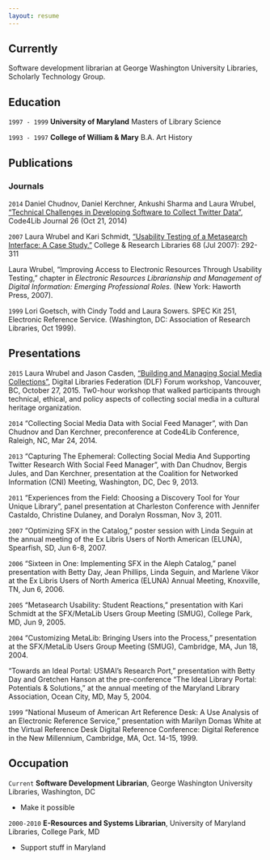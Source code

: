 ```yaml
---
layout: resume
---
```

## Currently

Software development librarian at George Washington University Libraries, Scholarly Technology Group. 

## Education

`1997 - 1999`
__University of Maryland__
Masters of Library Science  

`1993 - 1997`
__College of William & Mary__
B.A. Art History


## Publications

### Journals

`2014`
Daniel Chudnov, Daniel Kerchner, Ankushi Sharma and Laura Wrubel, [“Technical Challenges in Developing Software to Collect Twitter Data”](http://journal.code4lib.org/articles/10097), Code4Lib Journal 26 (Oct 21, 2014)

`2007`
Laura Wrubel and Kari Schmidt, [“Usability Testing of a Metasearch Interface: A Case Study,”](http://crl.acrl.org/content/68/4/292.full.pdf+html) College & Research Libraries 68 (Jul 2007): 292-311

Laura Wrubel, “Improving Access to Electronic Resources Through Usability Testing,” chapter in *Electronic Resources Librarianship and Management of Digital Information: Emerging Professional Roles.* (New York: Haworth Press, 2007). 

`1999`
Lori Goetsch, with Cindy Todd and Laura Sowers. SPEC Kit 251, Electronic Reference Service. (Washington, DC: Association of Research Libraries, Oct 1999).

## Presentations

`2015`
Laura Wrubel and Jason Casden, [“Building and Managing Social Media Collections”](http://www.slideshare.net/casden/building-and-managing-social-media-collections), Digital Libraries Federation (DLF) Forum workshop, Vancouver, BC, October 27, 2015. Tw0-hour workshop that walked participants through technical, ethical, and policy aspects of collecting social media in a cultural heritage organization. 

`2014`
“Collecting Social Media Data with Social Feed Manager”, with Dan Chudnov and Dan Kerchner, preconference at Code4Lib Conference, Raleigh, NC, Mar 24, 2014.

`2013`
“Capturing The Ephemeral: Collecting Social Media And Supporting Twitter Research With Social Feed Manager”, with Dan Chudnov, Bergis Jules, and Dan Kerchner, presentation at the Coalition for Networked Information (CNI) Meeting, Washington, DC, Dec 9, 2013.

`2011`
“Experiences from the Field: Choosing a Discovery Tool for Your Unique Library”, panel presentation at Charleston Conference with Jennifer Castaldo, Christine Dulaney, and Doralyn Rossman, Nov 3, 2011.

`2007`
 “Optimizing SFX in the Catalog,” poster session with Linda Seguin at the annual meeting of the Ex Libris Users of North American (ELUNA), Spearfish, SD, Jun 6-8, 2007. 

`2006`
 “Sixteen in One: Implementing SFX in the Aleph Catalog,” panel presentation with Betty Day, Jean Phillips, Linda Seguin, and Marlene Vikor at the Ex Libris Users of North America (ELUNA) Annual Meeting, Knoxville, TN, Jun 6, 2006.

`2005`
 “Metasearch Usability: Student Reactions,” presentation with Kari Schmidt at the SFX/MetaLib Users Group Meeting (SMUG), College Park, MD, Jun 9, 2005. 

`2004`
 “Customizing MetaLib: Bringing Users into the Process,” presentation at the SFX/MetaLib Users Group Meeting (SMUG), Cambridge, MA, Jun 18, 2004.

 “Towards an Ideal Portal: USMAI’s Research Port,” presentation with Betty Day and Gretchen Hanson at the pre-conference “The Ideal Library Portal: Potentials & Solutions,” at the annual meeting of the Maryland Library Association, Ocean City, MD, May 5, 2004.

`1999`
“National Museum of American Art Reference Desk: A Use Analysis of an Electronic Reference Service,” presentation with Marilyn Domas White at the Virtual Reference Desk Digital Reference Conference: Digital Reference in the New Millennium, Cambridge, MA, Oct. 14-15, 1999.



## Occupation

`Current`
__Software Development Librarian__, George Washington University Libraries, Washington, DC

- Make it possible

`2000-2010`
__E-Resources and Systems Librarian__, University of Maryland Libraries, College Park, MD

- Support stuff in Maryland




<!-- ### Footer

Last updated: July 2016 -->


